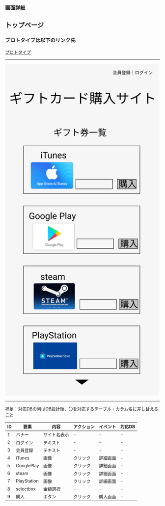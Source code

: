 ### 画面詳細
## トップページ
### プロトタイプは以下のリンク先
[プロトタイプ](https://www.figma.com/file/IhY27LOwgtwBdPqiLC5lNT/gamensyousai?node-id=2%3A0)
*****

<img src="../img/toppage.png" width="500">

*****
補足：対応DBの列はDB設計後、〇を対応するテーブル・カラム名に差し替えること

|ID|要素|内容|アクション|イベント|対応DB|
|--|----|---|---------|--------|-----|
|1 |バナー|サイト名表示|-|-|-|
|2 |ログイン|テキスト|-|-|-|
|3 |会員登録|テキスト|-|-|-|
|4 |iTunes|画像|クリック|詳細画面|-|
|5 |GooglePlay|画像|クリック|詳細画面|-|
|6 |steam|画像|クリック|詳細画面|-|
|7 |PlayStation|画像|クリック|詳細画面|-|
|8 |selectbox|金額選択|-|-|-|
|9 |購入|ボタン|クリック|購入画面|-|
